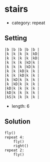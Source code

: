 # stairs
- category: repeat

## Setting

```
|b |b |b |b |b |
|k |k |k |k |kD|
|k |k |k |k |kD|
|k |k |k |kD|k |
|k |k |k |kD|k |
|k |k |kD|k |k |
|k |k |kD|k |k |
|k |kD|k |k |k |
|k |kD|k |k |k |
|kD|k |k |k |k |
|kD|k |k |k |k |
|kS|k |k |k |k |
```

- length: 6

## Solution

```
fly()
repeat 4:
    fly()
    right()
repeat 2:
    fly()
```
